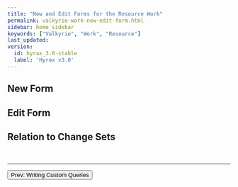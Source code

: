 ```yaml
---
title: "New and Edit Forms for the Resource Work"
permalink: valkyrie-work-new-edit-form.html
sidebar: home_sidebar
keywords: ["Valkyrie", "Work", "Resource"]
last_updated:
version:
  id: hyrax_3.0-stable
  label: 'Hyrax v3.0'
---
```


## New Form

## Edit Form

## Relation to Change Sets

<br>
<hr>
<p><a href="valkyrie-work-custom-queries.html"><button type="button" class="btn btn-primary">Prev: Writing Custom Queries</button></a></p>
